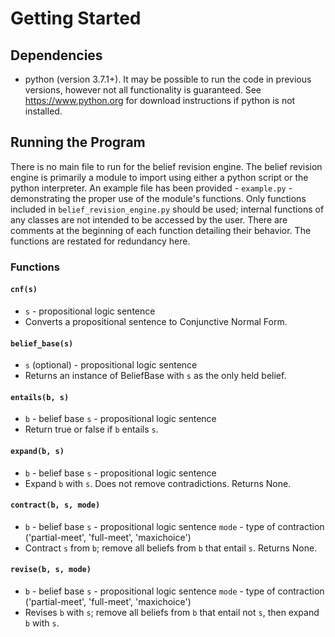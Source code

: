 # Getting Started

## Dependencies

- python (version 3.7.1+). It may be possible to run the code in previous versions, however not all functionality is guaranteed. See https://www.python.org for download instructions if python is not installed.

## Running the Program

There is no main file to run for the belief revision engine. The belief revision engine is primarily a module to import using either a python script or the python interpreter. An example file has been provided -  `example.py` - demonstrating the proper use of the module's functions. Only functions included in `belief_revision_engine.py` should be used; internal functions of any classes are not intended to be accessed by the user. There are comments at the beginning of each function detailing their behavior. The functions are restated for redundancy here.

### Functions
#### **`cnf(s)`**
- `s` - propositional logic sentence
- Converts a propositional sentence to Conjunctive Normal Form.

#### **`belief_base(s)`**
- `s` (optional) - propositional logic sentence
- Returns an instance of BeliefBase with `s` as the only held belief.

#### **`entails(b, s)`**
- `b` - belief base `s` - propositional logic sentence
- Return true or false if `b` entails `s`.

#### **`expand(b, s)`**
- `b` - belief base `s` - propositional logic sentence
- Expand `b` with `s`. Does not remove contradictions. Returns None.

#### **`contract(b, s, mode)`**
- `b` - belief base `s` - propositional logic sentence `mode` - type of contraction ('partial-meet', 'full-meet', 'maxichoice')
- Contract `s` from `b`; remove all beliefs from `b` that entail `s`. Returns None.

#### **`revise(b, s, mode)`**
- `b` - belief base `s` - propositional logic sentence `mode` - type of contraction ('partial-meet', 'full-meet', 'maxichoice')
- Revises `b` with `s`; remove all beliefs from `b` that entail not `s`, then expand `b` with `s`.



